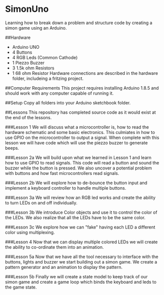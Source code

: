 # SimonUno
Learning how to break down a problem and structure code by creating a simon game using an Arduino.

##Hardware
* Arduino UNO
* 4 Buttons
* 4 RGB Leds (Common Cathode)
* 1 Piezzo Buzzer
* 3 1.5k ohm Resistors
* 1 68 ohm Resistor
Hardware connections are described in the hardware folder, includeing a fritzing project.

##Computer Requirements
This project requires installing Arduino 1.8.5 and should work with any computer capable of running it.

##Setup
Copy all folders into your Arduino sketchbook folder.

##Lessons
This repository has completed source code as it would exist at the end of the lessons.

###Lesson 1
We will discuss what a microcontroller is, how to read the hardware schematic and some basic electronics.  This culmiates in how to use GPIO on the microcontroller to output a signal. When complete with this lesson we will have code which will use the piezzo buzzer to generate beeps.

###Lesson 2a
We will build upon what we learned in Lesson 1 and learn how to use GPIO to read signals.  This code will read a button and sound the buzzer while the button is pressed.  We also uncover a potential problem with buttons and how fast microcontrollers read signals.

###Lesson 2b
We will explore how to de-bounce the button input and implement a keyboard controller to handle multiple buttons.

###Lesson 3a
We will review how an RGB led works and create the ability to turn LEDs on and off individually.

###Lesson 3b
We introduce Color objects and use it to control the color of the LEDs.  We also realize that all the LEDs have to be the same color.

###Lesson 3c
We explore how we can "fake" having each LED a different color using multiplexing.

###Lesson 4
Now that we can display multiple colored LEDs we will create the ability to co-ordinate them into an animation.

###Lesson 5a
Now that we have all the tool necessary to interface with the buttons, lights and buzzer we start building out a simon game.  We create a pattern generator and an animation to display the pattern.

###Lesson 5b
Finally we will create a state model to keep track of our simon game and create a game loop which binds the keyboard and leds to the game state.